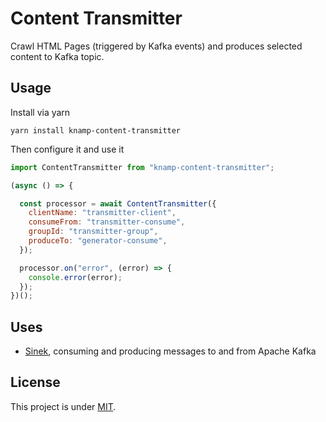 # Content Transmitter

Crawl HTML Pages (triggered by Kafka events) and produces selected content to Kafka topic.

## Usage

Install via yarn

    yarn install knamp-content-transmitter

Then configure it and use it

```javascript
import ContentTransmitter from "knamp-content-transmitter";

(async () => {

  const processor = await ContentTransmitter({
    clientName: "transmitter-client",
    consumeFrom: "transmitter-consume",
    groupId: "transmitter-group",
    produceTo: "generator-consume",
  });

  processor.on("error", (error) => {
    console.error(error);
  });
})();
```

## Uses

* [Sinek](https://github.com/nodefluent/node-sinek), consuming and producing messages to and from Apache Kafka

## License

This project is under [MIT](./LICENSE).